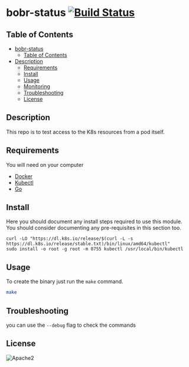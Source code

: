 # bobr-status  [![Build Status](https://drone.dxas90.xyz/api/badges/dxas90/bobr-status/status.svg)](https://drone.dxas90.xyz/dxas90/bobr-status)

## Table of Contents

- [bobr-status](#Readme.md)
  - [Table of Contents](#table-of-contents)
- [Description](#description)
  - [Requirements](#requirements)
  - [Install](#install)
  - [Usage](#usage)
  - [Monitoring](#monitoring)
  - [Troubleshooting](#troubleshooting)
  - [License](#license)

## Description

This repo is to test access to the K8s resources from a pod itself.

## Requirements

You will need on your computer

* [Docker](https://docs.docker.com/engine/install/ubuntu/)
* [Kubectl](https://kubernetes.io/docs/tasks/tools/install-kubectl-linux/#install-kubectl-on-linux)
* [Go](https://golang.org/dl/)

## Install

Here you should document any install steps required to use this module. You should consider documenting any pre-requisites in this section too.

```console
curl -LO "https://dl.k8s.io/release/$(curl -L -s https://dl.k8s.io/release/stable.txt)/bin/linux/amd64/kubectl"
sudo install -o root -g root -m 0755 kubectl /usr/local/bin/kubectl
```

## Usage

To create the binary just run the `make` command.

```sh
make
```

## Troubleshooting

you can use the `--debug` flag to check the commands

## License

![Apache2](https://img.shields.io/github/license/dxas90/bobr-status)

